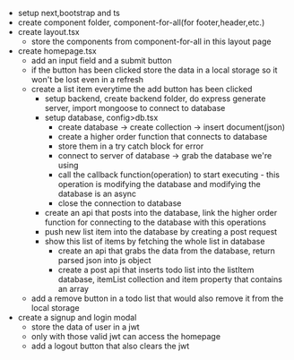 - setup next,bootstrap and ts 
- create component folder, component-for-all(for footer,header,etc.)
- create layout.tsx
    - store the components from component-for-all in this layout page
- create homepage.tsx 
    - add an input field and a submit button
    - if the button has been clicked store the data in a local storage so it won't be lost even in a refresh
    - create a list item everytime the add button has been clicked 
        - setup backend, create backend folder, do express generate server, import mongoose to connect to database
        - setup database, config>db.tsx
            - create database -> create collection -> insert document(json)
            - create a higher order function that connects to database
            - store them in a try catch block for error
            - connect to server of database -> grab the database we're using
            - call the callback function(operation) to start executing - this operation is modifying the database and modifying the database is an async
            - close the connection to database
        - create an api that posts into the database, link the higher order function for connecting to the database with this operations
        - push new list item into the database by creating a post request
        - show this list of items by fetching the whole list in database
            - create an api that grabs the data from the database, return parsed json into js object
            - create a post api that inserts todo list into the listItem database, itemList collection and item property that contains an array
    - add a remove button in a todo list that would also remove it from the local storage 
- create a signup and login modal 
    - store the data of user in a jwt
    - only with those valid jwt can access the homepage
    - add a logout button that also clears the jwt 

